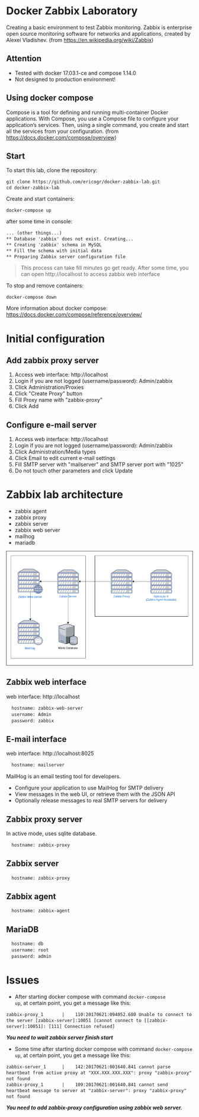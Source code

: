 # Docker Zabbix Laboratory
 Creating a basic environment to test Zabbix monitoring. Zabbix is enterprise open source monitoring software for networks and applications, created by Alexei Vladishev. (from https://en.wikipedia.org/wiki/Zabbix)

## Attention
 * Tested with docker 17.03.1-ce and compose 1.14.0
 * Not designed to production environment!

## Using docker compose
 Compose is a tool for defining and running multi-container Docker applications. With Compose, you use a Compose file to configure your application’s services. Then, using a single command, you create and start all the services from your configuration. (from https://docs.docker.com/compose/overview)

## Start

To start this lab, clone the repository:

```shell
git clone https://github.com/ericogr/docker-zabbix-lab.git
cd docker-zabbix-lab
```

Create and start containers:

```shell
docker-compose up
```
after some time in console:

```shell
... (other things...)
** Database 'zabbix' does not exist. Creating...
** Creating 'zabbix' schema in MySQL
** Fill the schema with initial data
** Preparing Zabbix server configuration file
```

>This process can take fill minutes go get ready. After some time, you can open http://localhost to access zabbix web interface

To stop and remove containers:
```shell
docker-compose down
```
More information about docker compose: https://docs.docker.com/compose/reference/overview/

# Initial configuration

## Add zabbix proxy server
 1. Access web interface: http://localhost
 2. Login if you are not logged (username/password): Admin/zabbix
 3. Click Administration/Proxies
 4. Click "Create Proxy" button
 5. Fill Proxy name with "zabbix-proxy"
 6. Click Add

## Configure e-mail server
 1. Access web interface: http://localhost
 2. Login if you are not logged (username/password): Admin/zabbix
 3. Click Administration/Media types
 4. Click Email to edit current e-mail settings
 5. Fill SMTP server with "mailserver" and SMTP server port with "1025"
 6. Do not touch other parameters and click Update

# Zabbix lab architecture

* zabbix agent
* zabbix proxy
* zabbix server
* zabbix web server
* mailhog
* mariadb

![Image of zabbix architecture](https://raw.githubusercontent.com/ericogr/docker-zabbix-lab/master/zabbix_architecture.png "Image of zabbix architecture")

## Zabbix web interface

web interface: http://localhost

``` html
  hostname: zabbix-web-server
  username: Admin
  password: zabbix
```

## E-mail interface

web interface: http://localhost:8025

``` html
  hostname: mailserver
```

 MailHog is an email testing tool for developers.
 * Configure your application to use MailHog for SMTP delivery
 * View messages in the web UI, or retrieve them with the JSON API
 * Optionally release messages to real SMTP servers for delivery

## Zabbix proxy server

In active mode, uses sqlite database.

``` html
  hostname: zabbix-proxy
```

## Zabbix server

``` html
  hostname: zabbix-proxy
```

## Zabbix agent

``` html
  hostname: zabbix-agent
```

## MariaDB

``` html
  hostname: db
  username: root
  password: admin
```

# Issues

* After starting docker compose with command <code>docker-compose up</code>, at certain point, you get a message like this:

``` shell
zabbix-proxy_1       |    110:20170621:094052.680 Unable to connect to the server [zabbix-server]:10051 [cannot connect to [[zabbix-server]:10051]: [111] Connection refused]
```

***You need to wait zabbix server finish start***

* Some time after starting docker compose with command <code>docker-compose up</code>, at certain point, you get a message like this:

``` shell
zabbix-server_1      |    142:20170621:001640.841 cannot parse heartbeat from active proxy at "XXX.XXX.XXX.XXX": proxy "zabbix-proxy" not found
zabbix-proxy_1       |    109:20170621:001640.841 cannot send heartbeat message to server at "zabbix-server": proxy "zabbix-proxy" not found
```

***You need to add zabbix-proxy configuration using zabbix web server.***
